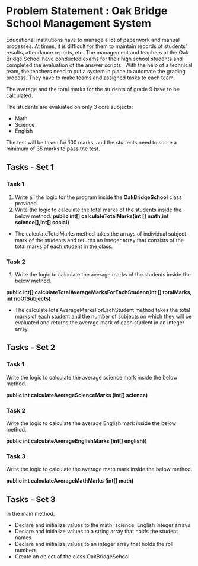 # Problem Statement : Oak Bridge School Management System

Educational institutions have to manage a lot of paperwork and manual processes. At times, it is difficult for them to maintain records of students’ results, attendance reports, etc. The management and teachers at the Oak Bridge School have conducted exams for their high school students and completed the evaluation of the answer scripts. ​
With the help of a technical team, the teachers need to put a system in place to automate the grading process. They have to make teams and assigned tasks to each team.

The average and the total marks for the students of grade 9 have to be calculated.

The students are evaluated on only 3 core subjects:
- Math
- Science
- English

The test will be taken for 100 marks, and the students need to score a minimum of 35 marks to pass the test.
## Tasks - Set 1

### Task 1

1. Write all the logic for the program inside the **OakBridgeSchool** class provided.
2. Write the logic to calculate the total marks of the students inside the below method.
**public int[] calculateTotalMarks(int [] math,int science[],int[] social)**
- The calculateTotalMarks method takes the arrays of individual subject mark of the students and returns an integer array that consists of the total marks of each student in the class.

### Task 2

1. Write the logic to calculate the average marks of the students inside the below method.

**public int[] calculateTotalAverageMarksForEachStudent(int [] totalMarks, int noOfSubjects)**

- The calculateTotalAverageMarksForEachStudent method takes the total marks of each student and the number of subjects on which they will be evaluated and returns the average mark of each student in an integer array.

## Tasks - Set 2

### Task 1

Write the logic to calculate the average science mark inside the below method.

**public int calculateAverageScienceMarks (int[] science)**

### Task 2

Write the logic to calculate the average English mark inside the below method.

**public int calculateAverageEnglishMarks (int[] english))**

### Task 3

Write the logic to calculate the average math mark inside the below method.

**public int calculateAverageMathMarks (int[] math)**


## Tasks - Set 3

In the main method,

- Declare and initialize values to the math, science, English integer arrays
- Declare and initialize values to a string array that holds the student names
- Declare and initialize values to an integer array that holds the roll numbers 
- Create an object of the class OakBridgeSchool